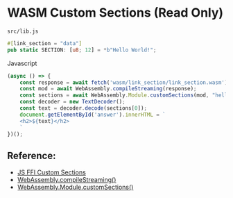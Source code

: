 # WASM Custom Sections (Read Only)

`src/lib.js`
```rust
#[link_section = "data"]
pub static SECTION: [u8; 12] = *b"Hello World!";
```

Javascript
```javascript
(async () => {
    const response = await fetch('wasm/link_section/link_section.wasm');
    const mod = await WebAssembly.compileStreaming(response);
    const sections = await WebAssembly.Module.customSections(mod, "hello");
    const decoder = new TextDecoder();
    const text = decoder.decode(sections[0]);
    document.getElementById('answer').innerHTML = `
    <h2>${text}</h2>
    `
})();
```

<div id="answer"></div>

## Reference:
- [JS FFI Custom Sections](https://rustwasm.github.io/docs/book/reference/js-ffi.html#custom-sections)
- [WebAssembly.compileStreaming()](https://developer.mozilla.org/en-US/docs/Web/JavaScript/Reference/Global_Objects/WebAssembly/compileStreaming)
- [WebAssembly.Module.customSections()](https://developer.mozilla.org/en-US/docs/Web/JavaScript/Reference/Global_Objects/WebAssembly/Module/customSections)
<script>
(async () => {
    const response = await fetch('wasm/link_section/link_section.wasm');
    const mod = await WebAssembly.compileStreaming(response);
    const sections = await WebAssembly.Module.customSections(mod, "data");
    const decoder = new TextDecoder();
    const text = decoder.decode(sections[0]);
    console.log({ response, mod, sections })
    document.getElementById('answer').innerHTML = `
    <h2>${text}</h2>
    `
})();
</script>